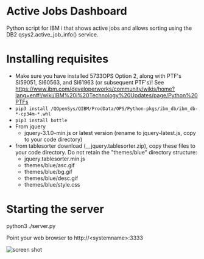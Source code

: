 # Active Jobs Dashboard
Python script for IBM i that shows active jobs and allows sorting
using the DB2 qsys2.active_job_info() service.  

# Installing requisites
 - Make sure you have installed 5733OPS Option 2, along with PTF's SI59051, SI60563, and SI61963 (or subsequent PTF's)!
   See https://www.ibm.com/developerworks/community/wikis/home?lang=en#!/wiki/IBM%20i%20Technology%20Updates/page/Python%20PTFs
 - ```pip3 install /QOpenSys/QIBM/ProdData/OPS/Python-pkgs/ibm_db/ibm_db-*-cp34m-*.whl```
 - ```pip3 install bottle```
 - From jquery
    - jquery-3.1.0-min.js or latest version (rename to jquery-latest.js, copy to your code directory)
 - from tablesorter download (__jquery.tablesorter.zip), copy these files to your code directory. Do not retain the "themes/blue" directory structure:
    - jquery.tablesorter.min.js
    - themes/blue/asc.gif
    - themes/blue/bg.gif
    - themes/blue/desc.gif
    - themes/blue/style.css


# Starting the server 
python3 ./server.py

Point your web browser to http://&lt;systemname&gt;:3333

![screen shot](https://raw.githubusercontent.com/Club-Seiden/python-for-IBM-i-examples/master/non-wheel/active-jobs-dashboard/screenshot.jpg)
